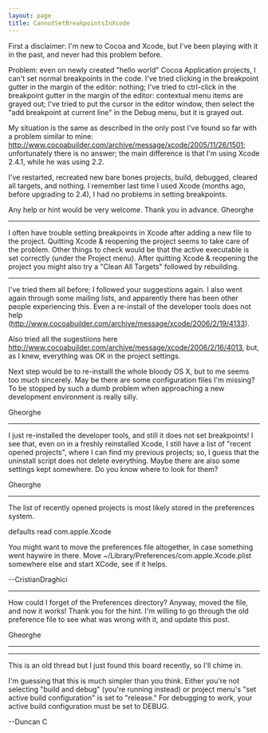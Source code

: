 ```yaml
---
layout: page
title: CannotSetBreakpointsInXcode
---
```




First a disclaimer: I'm new to Cocoa and Xcode, but I've been playing with it in the past, and never had this problem before.

Problem: even on newly created "hello world" Cocoa Application projects, I can't set normal breakpoints in the code. I've tried clicking in the breakpoint gutter in the margin of the editor: nothing; I've tried to ctrl-click in the breakpoint gutter in the margin of the editor: contextual menu items are grayed out; I've tried to put the cursor in the editor window, then select the "add breakpoint at current line" in the Debug menu, but it is grayed out.

My situation is the same as described in the only post I've found so far with a problem similar to mine: http://www.cocoabuilder.com/archive/message/xcode/2005/11/26/1501; unfortunately there is no answer; the main difference is that I'm using Xcode 2.4.1, while he was using 2.2.

I've restarted, recreated new bare bones projects, build, debugged, cleared all targets, and nothing. I remember last time I used Xcode (months ago, before upgrading to 2.4), I had no problems in setting breakpoints.

Any help or hint would be very welcome. Thank you in advance.
Gheorghe

----

I often have trouble setting breakpoints in Xcode after adding a new file to the project.  Quitting Xcode & reopening the project seems to take care of the problem.  Other things to check would be that the active executable is set correctly (under the Project menu).  After quitting Xcode & reopening the project you might also try a "Clean All Targets" followed by rebuilding.

----

I've tried them all  before; I followed your suggestions again. I also went again through some mailing lists, and apparently there has been other people experiencing this. Even a re-install of the developer tools does not help (http://www.cocoabuilder.com/archive/message/xcode/2006/2/19/4133).

Also tried all the sugestiions here http://www.cocoabuilder.com/archive/message/xcode/2006/2/16/4013, but, as I knew, everything was OK in the project settings.

Next step would be to re-installl the whole bloody OS X, but to me seems too much sincerely. May be there are some configuration files I'm missing? To be stopped by such a dumb problem when approaching a new development environment is really silly.

Gheorghe

----

I just re-installed the developer tools, and still it does not set breakpoints! I see that, even on in a freshly reinstalled Xcode, I still have a list of "recent opened projects", where I can find my previous projects; so, I guess that the uninstall script does not delete everything. Maybe there are also some settings kept somewhere. Do you know where to look for them?

Gheorghe


----
The list of recently opened projects is most likely stored in the preferences system.

defaults read com.apple.Xcode

You might want to move the preferences file altogether, in case something went haywire in there.
Move  ~/Library/Preferences/com.apple.Xcode.plist somewhere else and start XCode, see if it helps.

--CristianDraghici

----

How could I forget of the Preferences directory? Anyway, moved the file, and now it works! Thank you for the hint. I'm willing to go through the old preference file to see what was wrong with it, and update this post.

Gheorghe

----
----
This is an old thread but I just found this board recently, so I'll chime in.

I'm guessing that this is much simpler than you think. Either you're not selecting "build and debug" (you're running instead) or project menu's "set active build configuration" is set to "release." For debugging to work, your active build configuration must be set to DEBUG.

--Duncan C

